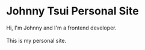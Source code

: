 # Johnny Tsui Personal Site

Hi, I'm Johnny and I'm a frontend developer.\
<br>
This is my personal site.
